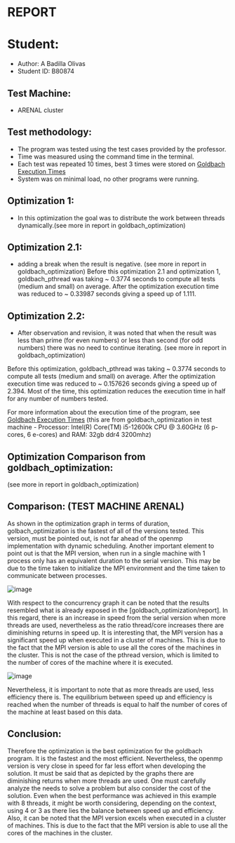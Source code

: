 # REPORT
# Student:
- Author: A Badilla Olivas
- Student ID: B80874
## Test Machine:
- ARENAL cluster
## Test methodology:
- The program was tested using the test cases provided by the professor.
- Time was measured using the command time in the terminal.
- Each test was repeated 10 times, best 3 times were stored on [Goldbach Execution Times](https://docs.google.com/spreadsheets/d/10d7yxW-iVHz6fpZRmVMwo5TuA5NqgiKkBZ6PQkxeKaA/edit?usp=sharing)
- System was on minimal load, no other programs were running.
## Optimization 1:
- In this optimization the goal was to distribute the work between threads dynamically.(see more in report in goldbach_optimization)
 
## Optimization 2.1:
 
- adding a break when the result is negative. (see more in report in goldbach_optimization)
Before this optimization 2.1 and optimization 1, goldbach_pthread was taking ~ 0.3774 seconds to compute all tests (medium and small) on average. After the optimization execution time was reduced to ~ 0.33987 seconds giving a speed up of 1.111.
 
## Optimization 2.2:
- After observation and revision, it was noted that when the result was less than prime (for even numbers) or less than second (for odd numbers) there was no need to continue iterating. (see more in report in goldbach_optimization)
 
Before this optimization, goldbach_pthread was taking ~ 0.3774 seconds to compute all tests (medium and small) on average. After the optimization execution time was reduced to ~ 0.157626 seconds giving a speed up of 2.394. Most of the time, this optimization reduces the execution time in half for any number of numbers tested.
 
For more information about the execution time of the program, see [Goldbach Execution Times](https://docs.google.com/spreadsheets/d/1jb-0_jDBswWkYpWAfo9KhPag5tq6eycKZbnXduzNVnI/edit?usp=sharing) (this are from goldbach_optimization in test machine - Processor: Intel(R) Core(TM) i5-12600k CPU @ 3.60GHz (6 p-cores, 6 e-cores) and RAM: 32gb ddr4 3200mhz)
 
## Optimization Comparison from goldbach_optimization:
(see more in report in goldbach_optimization)
## Comparison: (TEST MACHINE ARENAL)
As shown in the optimization graph in terms of duration, golbach_optimization is the fastest of all of the versions tested. This version, must be pointed out, is not far ahead of the openmp implementation with dynamic scheduling. Another important element to point out is that the MPI version, when run in a single machine with 1 process only has an equivalent duration to the serial version. This may be due to the time taken to initialize the MPI environment and the time taken to communicate between processes.
 
![image](/design/OptimizationGraph.png)
 
With respect to the concurrency graph it can be noted that the results resembled what is already exposed in the [goldbach_optimization/report].
In this regard, there is an increase in speed from the serial version when more threads are used, nevertheless as the ratio thread/core increases there are diminishing returns in speed up. It is interesting that, the MPI version has a significant speed up when executed in a cluster of machines. This is due to the fact that the MPI version is able to use all the cores of the machines in the cluster. This is not the case of the pthread version, which is limited to the number of cores of the machine where it is executed.
 
![image](/design/ConcurrencyGraph.png)
 
Nevertheless, it is important to note that as more threads are used, less efficiency there is. The equilibrium between speed up and efficiency is reached when the number of threads is equal to half the number of cores of the machine at least based on this data.
## Conclusion:
 
Therefore the optimization is the best optimization for the goldbach program. It is the fastest and the most efficient. Nevertheless, the openmp version is very close in speed for far less effort when developing the solution. It must be said that as depicted by the graphs there are diminishing returns when more threads are used. One must carefully analyze the needs to solve a problem but also consider the cost of the solution. Even when the best performance was achieved in this example with 8 threads, it might be worth considering, depending on the context, using 4 or 3 as there lies the balance between speed up and efficiency. Also, it can be noted that the MPI version excels when executed in a cluster of machines. This is due to the fact that the MPI version is able to use all the cores of the machines in the cluster.
